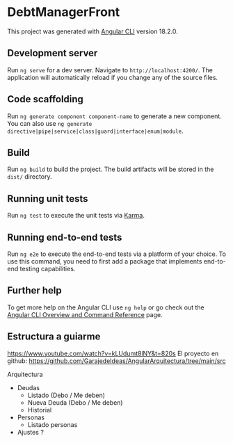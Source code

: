 # DebtManagerFront

This project was generated with [Angular CLI](https://github.com/angular/angular-cli) version 18.2.0.

## Development server

Run `ng serve` for a dev server. Navigate to `http://localhost:4200/`. The application will automatically reload if you change any of the source files.

## Code scaffolding

Run `ng generate component component-name` to generate a new component. You can also use `ng generate directive|pipe|service|class|guard|interface|enum|module`.

## Build

Run `ng build` to build the project. The build artifacts will be stored in the `dist/` directory.

## Running unit tests

Run `ng test` to execute the unit tests via [Karma](https://karma-runner.github.io).

## Running end-to-end tests

Run `ng e2e` to execute the end-to-end tests via a platform of your choice. To use this command, you need to first add a package that implements end-to-end testing capabilities.

## Further help

To get more help on the Angular CLI use `ng help` or go check out the [Angular CLI Overview and Command Reference](https://angular.dev/tools/cli) page.

## Estructura a guiarme

https://www.youtube.com/watch?v=kLUdumt8lNY&t=820s
El proyecto en github: https://github.com/GarajedeIdeas/AngularArquitectura/tree/main/src

Arquitectura

- Deudas
  - Listado (Debo / Me deben)
  - Nueva Deuda (Debo / Me deben)
  - Historial
- Personas
  - Listado personas
- Ajustes
  ?
